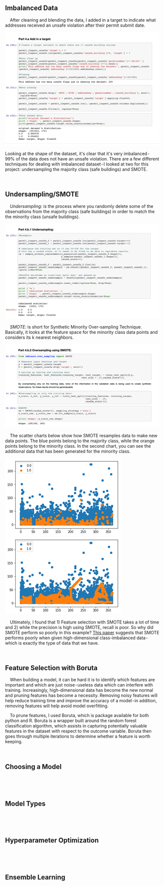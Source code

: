 
## Imbalanced Data

&nbsp;&nbsp;&nbsp;&nbsp;After cleaning and blending the data, I added in a target to indicate what addresses received an unsafe violation after their permit submit date.

![Adding in a target](https://github.com/heavenstobetsy/PhillyConstruction/blob/master/Charts/target.png)

Looking at the shape of the dataset, it's clear that it's very imbalanced - 99% of the data does not have an unsafe violation. There are a few different techniques for dealing with imbalanced dataset - I looked at two for this project: undersampling the majority class (safe buildings) and SMOTE.

<p>
 &nbsp;
    </p>
    
## Undersampling/SMOTE

&nbsp;&nbsp;&nbsp;&nbsp;*Undersampling:* is the process where you randomly delete some of the observations from the majority class (safe buildings) in order to match the the minority class (unsafe buildings).

![Undersampling](https://github.com/heavenstobetsy/PhillyConstruction/blob/master/Charts/undersampling.png)

&nbsp;&nbsp;&nbsp;&nbsp;*SMOTE*: is short for Synthetic Minority Over-sampling Technique. Basically, it looks at the feature space for the minority class data points and considers its k nearest neighbors.

![SMOTE](https://github.com/heavenstobetsy/PhillyConstruction/blob/master/Charts/smote_gist.png)

&nbsp;&nbsp;&nbsp;&nbsp;The scatter charts below show how SMOTE resamples data to make new data points. The blue points belong to the majority class, while the orange points belong to the minority class. In the second chart, you can see the additional data that has been generated for the minority class.

![Pre-SMOTE](https://github.com/heavenstobetsy/PhillyConstruction/blob/master/Charts/pre_smote.png)
![SMOTE](https://github.com/heavenstobetsy/PhillyConstruction/blob/master/Charts/smote.png)


&nbsp;&nbsp;&nbsp;&nbsp;Ultimately, I found that 1) Feature selection with SMOTE takes a lot of time and 2) while the precision is high using SMOTE, recall is poor. So why did SMOTE perform so poorly in this example? [This paper](https://bmcbioinformatics.biomedcentral.com/articles/10.1186/1471-2105-14-106) suggests that SMOTE performs poorly when given high-dimensional class-imbalanced data - which is exactly the type of data that we have.

<p>
 &nbsp;
    </p>
    
## Feature Selection with Boruta

&nbsp;&nbsp;&nbsp;&nbsp;When building a model, it can be hard it is to identify which features are important and which are just noise - useless data which can interfere with training. Increasingly, high-dimensional data has become the new normal and pruning features has become a necessity. Removing noisy features will help reduce training time and improve the accuracy of a model - in addition, removing features will help avoid  model overfitting.

&nbsp;&nbsp;&nbsp;&nbsp;To prune features, I used Boruta, which is package available for both python and R. Boruta is a wrapper built around the random forest classification algorithm, which assists in capturing potentially valuable features in the dataset with respect to the outcome variable. Boruta then goes through multiple iterations to determine whether a feature is worth keeping.




<p>
 &nbsp;
    </p>

## Choosing a Model
&nbsp;&nbsp;&nbsp;&nbsp;

<p>
 &nbsp;
    </p>

## Model Types
&nbsp;&nbsp;&nbsp;&nbsp;

<p>
 &nbsp;
    </p>
 
 ## Hyperparameter Optimization 
&nbsp;&nbsp;&nbsp;&nbsp;

<p>
 &nbsp;
    </p>
    
    
 ## Ensemble Learning
&nbsp;&nbsp;&nbsp;&nbsp;

<p>
 &nbsp;
    </p>
    
